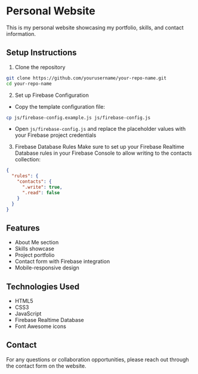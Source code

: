 # Personal Website

This is my personal website showcasing my portfolio, skills, and contact information.

## Setup Instructions

1. Clone the repository
```bash
git clone https://github.com/yourusername/your-repo-name.git
cd your-repo-name
```

2. Set up Firebase Configuration
- Copy the template configuration file:
```bash
cp js/firebase-config.example.js js/firebase-config.js
```
- Open `js/firebase-config.js` and replace the placeholder values with your Firebase project credentials

3. Firebase Database Rules
Make sure to set up your Firebase Realtime Database rules in your Firebase Console to allow writing to the contacts collection:
```json
{
  "rules": {
    "contacts": {
      ".write": true,
      ".read": false
    }
  }
}
```

## Features
- About Me section
- Skills showcase
- Project portfolio
- Contact form with Firebase integration
- Mobile-responsive design

## Technologies Used
- HTML5
- CSS3
- JavaScript
- Firebase Realtime Database
- Font Awesome icons

## Contact
For any questions or collaboration opportunities, please reach out through the contact form on the website. 